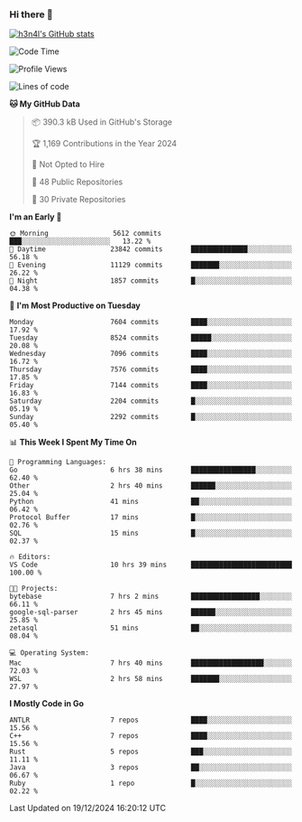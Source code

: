 ### Hi there 👋

[![h3n4l's GitHub stats](https://github-readme-stats.vercel.app/api?username=h3n4l&count_private=true&show_icons=true&theme=radical)](https://github.com/h3n4l/github-readme-stats)

<!--START_SECTION:waka-->
![Code Time](http://img.shields.io/badge/Code%20Time-2%2C032%20hrs%2012%20mins-blue)

![Profile Views](http://img.shields.io/badge/Profile%20Views-0-blue)

![Lines of code](https://img.shields.io/badge/From%20Hello%20World%20I%27ve%20Written-16.3%20million%20lines%20of%20code-blue)

**🐱 My GitHub Data** 

> 📦 390.3 kB Used in GitHub's Storage 
 > 
> 🏆 1,169 Contributions in the Year 2024
 > 
> 🚫 Not Opted to Hire
 > 
> 📜 48 Public Repositories 
 > 
> 🔑 30 Private Repositories 
 > 
**I'm an Early 🐤** 

```text
🌞 Morning                5612 commits        ███░░░░░░░░░░░░░░░░░░░░░░   13.22 % 
🌆 Daytime                23842 commits       ██████████████░░░░░░░░░░░   56.18 % 
🌃 Evening                11129 commits       ███████░░░░░░░░░░░░░░░░░░   26.22 % 
🌙 Night                  1857 commits        █░░░░░░░░░░░░░░░░░░░░░░░░   04.38 % 
```
📅 **I'm Most Productive on Tuesday** 

```text
Monday                   7604 commits        ████░░░░░░░░░░░░░░░░░░░░░   17.92 % 
Tuesday                  8524 commits        █████░░░░░░░░░░░░░░░░░░░░   20.08 % 
Wednesday                7096 commits        ████░░░░░░░░░░░░░░░░░░░░░   16.72 % 
Thursday                 7576 commits        ████░░░░░░░░░░░░░░░░░░░░░   17.85 % 
Friday                   7144 commits        ████░░░░░░░░░░░░░░░░░░░░░   16.83 % 
Saturday                 2204 commits        █░░░░░░░░░░░░░░░░░░░░░░░░   05.19 % 
Sunday                   2292 commits        █░░░░░░░░░░░░░░░░░░░░░░░░   05.40 % 
```


📊 **This Week I Spent My Time On** 

```text
💬 Programming Languages: 
Go                       6 hrs 38 mins       ████████████████░░░░░░░░░   62.40 % 
Other                    2 hrs 40 mins       ██████░░░░░░░░░░░░░░░░░░░   25.04 % 
Python                   41 mins             ██░░░░░░░░░░░░░░░░░░░░░░░   06.42 % 
Protocol Buffer          17 mins             █░░░░░░░░░░░░░░░░░░░░░░░░   02.76 % 
SQL                      15 mins             █░░░░░░░░░░░░░░░░░░░░░░░░   02.37 % 

🔥 Editors: 
VS Code                  10 hrs 39 mins      █████████████████████████   100.00 % 

🐱‍💻 Projects: 
bytebase                 7 hrs 2 mins        █████████████████░░░░░░░░   66.11 % 
google-sql-parser        2 hrs 45 mins       ██████░░░░░░░░░░░░░░░░░░░   25.85 % 
zetasql                  51 mins             ██░░░░░░░░░░░░░░░░░░░░░░░   08.04 % 

💻 Operating System: 
Mac                      7 hrs 40 mins       ██████████████████░░░░░░░   72.03 % 
WSL                      2 hrs 58 mins       ███████░░░░░░░░░░░░░░░░░░   27.97 % 
```

**I Mostly Code in Go** 

```text
ANTLR                    7 repos             ████░░░░░░░░░░░░░░░░░░░░░   15.56 % 
C++                      7 repos             ████░░░░░░░░░░░░░░░░░░░░░   15.56 % 
Rust                     5 repos             ███░░░░░░░░░░░░░░░░░░░░░░   11.11 % 
Java                     3 repos             ██░░░░░░░░░░░░░░░░░░░░░░░   06.67 % 
Ruby                     1 repo              █░░░░░░░░░░░░░░░░░░░░░░░░   02.22 % 
```




 Last Updated on 19/12/2024 16:20:12 UTC
<!--END_SECTION:waka-->

